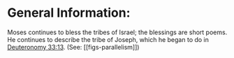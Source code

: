 # General Information:

Moses continues to bless the tribes of Israel; the blessings are short poems. He continues to describe the tribe of Joseph, which he began to do in [Deuteronomy 33:13](../33/13.md). (See: [[figs-parallelism]])